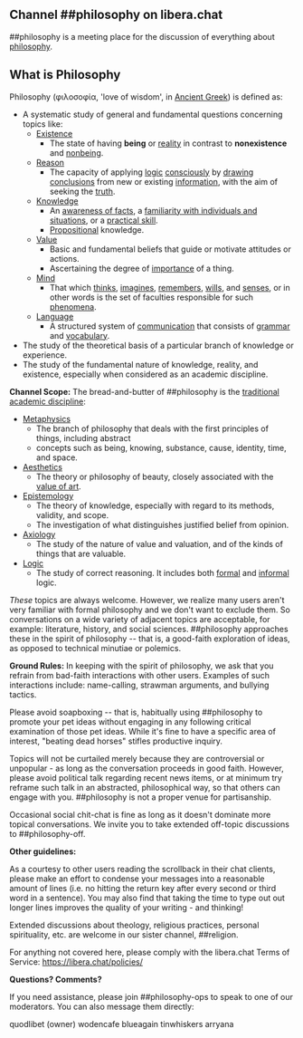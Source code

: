 
## Channel ##philosophy on libera.chat
##philosophy is a meeting place for the discussion of everything about [philosophy](https://en.wikipedia.org/wiki/Philosophy).

## What is Philosophy
Philosophy (φιλοσοφία, 'love of wisdom', in [Ancient Greek](https://en.wikipedia.org/wiki/Ancient_Greek "Ancient Greek")) is defined as: 

 - A systematic study of general and fundamental questions concerning topics like:
	 - [Existence](https://en.wikipedia.org/wiki/Existence)
		 - The state of having **being** or [reality](https://en.wikipedia.org/wiki/Reality "Reality") in contrast to **nonexistence** and [nonbeing](https://en.wikipedia.org/wiki/Nonbeing).
	 - [Reason](https://en.wikipedia.org/wiki/Reason)
		 - The capacity of applying [logic](https://en.wikipedia.org/wiki/Logic "Logic") [consciously](https://en.wikipedia.org/wiki/Consciousness "Consciousness") by [drawing conclusions](https://en.wikipedia.org/wiki/Logical_consequence "Logical consequence") from new or existing [information](https://en.wikipedia.org/wiki/Information "Information"), with the aim of seeking the [truth](https://en.wikipedia.org/wiki/Truth).
	 - [Knowledge](https://en.wikipedia.org/wiki/Knowledge)
		 - An [awareness of facts](https://en.wikipedia.org/wiki/Declarative_knowledge "Declarative knowledge"), a [familiarity with individuals and situations](https://en.wikipedia.org/wiki/Knowledge_by_acquaintance "Knowledge by acquaintance"), or a [practical skill](https://en.wikipedia.org/wiki/Procedural_knowledge). 
		 - [Propositional](https://en.wikipedia.org/wiki/Proposition) knowledge.
	 - [Value](https://en.wikipedia.org/wiki/Value_%28ethics_and_social_sciences%29)
		 - Basic and fundamental beliefs that guide or motivate attitudes or actions.
		 - Ascertaining the degree of [importance](https://en.wikipedia.org/wiki/Importance) of a thing.
	 - [Mind](https://en.wikipedia.org/wiki/Mind)
		 - That which [thinks](https://en.wikipedia.org/wiki/Thought "Thought"), [imagines](https://en.wikipedia.org/wiki/Imagination "Imagination"), [remembers](https://en.wikipedia.org/wiki/Memory "Memory"), [wills](https://en.wikipedia.org/wiki/Will_(philosophy) "Will (philosophy)"), and [senses](https://en.wikipedia.org/wiki/Sensation_(psychology) "Sensation (psychology)"), or in other words is the set of faculties responsible for such [phenomena](https://en.wikipedia.org/wiki/Phenomenon).
	 - [Language](https://en.wikipedia.org/wiki/Language)
		 - A structured system of [communication](https://en.wikipedia.org/wiki/Communication "Communication") that consists of [grammar](https://en.wikipedia.org/wiki/Grammar "Grammar") and [vocabulary](https://en.wikipedia.org/wiki/Vocabulary).
 - The study of the theoretical basis of a particular branch of knowledge or experience.
 - The study of the fundamental nature of knowledge, reality, and existence, especially when considered as an academic discipline.

**Channel Scope:**
The bread-and-butter of ##philosophy is the [traditional academic discipline](https://en.wikipedia.org/wiki/Outline_of_philosophy):

 - [Metaphysics](https://en.wikipedia.org/wiki/Metaphysics)
	 - The branch of philosophy that deals with the first principles of things, including abstract 
	 - concepts such as being, knowing, substance, cause, identity, time, and space.
 - [Aesthetics](https://en.wikipedia.org/wiki/Aesthetics)
     - The theory or philosophy of beauty, closely associated with the [value of art](https://iep.utm.edu/value-of-art/).
 - [Epistemology](https://en.wikipedia.org/wiki/Epistemology)
	 - The theory of knowledge, especially with regard to its methods, validity, and scope.
	 - The investigation of what distinguishes justified belief from opinion.
 - [Axiology](https://en.wikipedia.org/wiki/Axiology)
	 - The study of the nature of value and valuation, and of the kinds of things that are valuable.
 - [Logic](https://en.wikipedia.org/wiki/Philosophy_of_logic)
	 - The study of correct reasoning. It includes both [formal](https://en.wikipedia.org/wiki/Logic#Formal_logic) and [informal](https://en.wikipedia.org/wiki/Logic#Informal_logic) logic.

*These* topics are always welcome. However, we realize many users aren't very familiar with formal philosophy and we don't want to exclude them. So conversations on a wide variety of adjacent topics are acceptable, for example: literature, history, and social sciences. ##philosophy approaches these in the spirit of philosophy -- that is, a good-faith exploration of ideas, as opposed to technical minutiae or polemics.

**Ground Rules:**
In keeping with the spirit of philosophy, we ask that you refrain from bad-faith interactions with other users. Examples of such interactions include: name-calling, strawman arguments, and bullying tactics.

Please avoid soapboxing -- that is, habitually using ##philosophy to promote your pet ideas without engaging in any following critical examination of those pet ideas. While it's fine to have a specific area of interest, "beating dead horses" stifles productive inquiry.

Topics will not be curtailed merely because they are controversial or unpopular - as long as the conversation proceeds in good faith. However, please avoid political talk regarding recent news items, or at minimum try reframe such talk in an abstracted, philosophical way, so that others can engage with you. ##philosophy is not a proper venue for partisanship.

Occasional social chit-chat is fine as long as it doesn't dominate more topical conversations. We invite you to take extended off-topic discussions to ##philosophy-off.

**Other guidelines:**

As a courtesy to other users reading the scrollback in their chat clients, please make an effort to condense your messages into a reasonable amount of lines (i.e. no hitting the return key after every second or third word in a sentence). You may also find that taking the time to type out out longer lines improves the quality of your writing - and thinking!

Extended discussions about theology, religious practices, personal spirituality, etc. are welcome in our sister channel, ##religion.

For anything not covered here, please comply with the libera.chat Terms of Service: https://libera.chat/policies/

**Questions? Comments?**

If you need assistance, please join ##philosophy-ops to speak to one of our moderators. You can also message them directly:

quodlibet (owner)
wodencafe
blueagain
tinwhiskers
arryana
